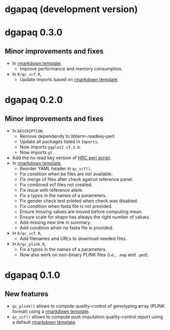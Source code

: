 # dgapaq (development version)

# dgapaq 0.3.0

## Minor improvements and fixes

* In [rmarkdown template](inst/rmarkdown/templates/qc_vcf/skeleton/skeleton.Rmd),
  + Improve performance and memory consumption.
* In `R/qc_vcf.R`, 
  + Update imports based on [rmarkdown template](inst/rmarkdown/templates/qc_vcf/skeleton/skeleton.Rmd).

# dgapaq 0.2.0

## Minor improvements and fixes

* In `DESCRIPTION`, 
  + Remove dependendy to libterm-readkey-perl.
  + Update all packages listed in `Imports`.
  + Now imports `ggplot2 v3.3.0`.
  + Now imports `gt`.
* Add the no read key version of [HRC perl script](inst/perl/HRC-1000G-check-bim-NoReadKey.pl).
* In [rmarkdown template](inst/rmarkdown/templates/qc_vcf/skeleton/skeleton.Rmd),
  + Reorder YAML header in `qc_vcf()`.
  + Fix condition when be files are not available.
  + Fix merge of files after check against reference panel.
  + Fix combined vcf files not created.
  + Fix issue with reference allele.
  + Fix a typos in the names of a parameters.
  + Fix gender check text printed when check was disabled.
  + Fix condition when fasta file is not provided.
  + Ensure missing values are moved before computing mean.
  + Ensure scale for shape has always the right number of values.
  + Add missing new line in summary.
  + Add condition when no fasta file is provided.
* In `R/qc_vcf.R`, 
  + Add filenames and URLs to download needed files.
* In `R/qc_plink.R`, 
  + Fix a typos in the names of a parameters.
  + Now also work on non-binary PLINK files (*i.e.*, `.map` and `.ped`).

# dgapaq 0.1.0

## New features

* `qc_plink()` allows to compute quality-control of genotyping array (PLINK format) 
    using a [rmarkdown template](inst/rmarkdown/templates/qc_plink/skeleton/skeleton.Rmd).
* `qc_vcf()` allows to compute post-imputation quality-control report 
    using a default [rmarkdown template](inst/rmarkdown/templates/qc_vcf/skeleton/skeleton.Rmd).

